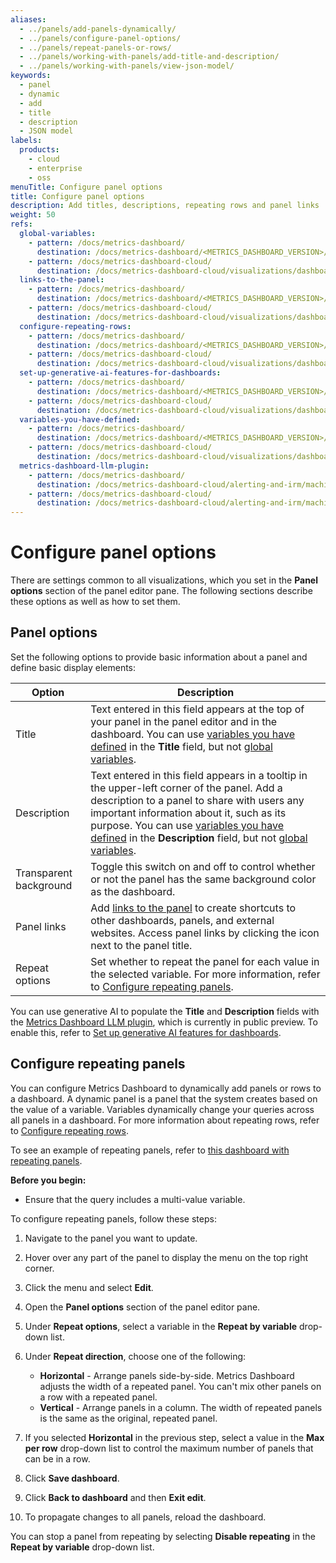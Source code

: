```yaml
---
aliases:
  - ../panels/add-panels-dynamically/
  - ../panels/configure-panel-options/
  - ../panels/repeat-panels-or-rows/
  - ../panels/working-with-panels/add-title-and-description/
  - ../panels/working-with-panels/view-json-model/
keywords:
  - panel
  - dynamic
  - add
  - title
  - description
  - JSON model
labels:
  products:
    - cloud
    - enterprise
    - oss
menuTitle: Configure panel options
title: Configure panel options
description: Add titles, descriptions, repeating rows and panel links
weight: 50
refs:
  global-variables:
    - pattern: /docs/metrics-dashboard/
      destination: /docs/metrics-dashboard/<METRICS_DASHBOARD_VERSION>/dashboards/variables/add-template-variables/#global-variables
    - pattern: /docs/metrics-dashboard-cloud/
      destination: /docs/metrics-dashboard-cloud/visualizations/dashboards/variables/add-template-variables/#global-variables
  links-to-the-panel:
    - pattern: /docs/metrics-dashboard/
      destination: /docs/metrics-dashboard/<METRICS_DASHBOARD_VERSION>/dashboards/build-dashboards/manage-dashboard-links/#panel-links
    - pattern: /docs/metrics-dashboard-cloud/
      destination: /docs/metrics-dashboard-cloud/visualizations/dashboards/build-dashboards/manage-dashboard-links/#panel-links
  configure-repeating-rows:
    - pattern: /docs/metrics-dashboard/
      destination: /docs/metrics-dashboard/<METRICS_DASHBOARD_VERSION>/dashboards/build-dashboards/create-dashboard/#configure-repeating-rows
    - pattern: /docs/metrics-dashboard-cloud/
      destination: /docs/metrics-dashboard-cloud/visualizations/dashboards/build-dashboards/create-dashboard/#configure-repeating-rows
  set-up-generative-ai-features-for-dashboards:
    - pattern: /docs/metrics-dashboard/
      destination: /docs/metrics-dashboard/<METRICS_DASHBOARD_VERSION>/dashboards/manage-dashboards/#set-up-generative-ai-features-for-dashboards
    - pattern: /docs/metrics-dashboard-cloud/
      destination: /docs/metrics-dashboard-cloud/visualizations/dashboards/manage-dashboards/#set-up-generative-ai-features-for-dashboards
  variables-you-have-defined:
    - pattern: /docs/metrics-dashboard/
      destination: /docs/metrics-dashboard/<METRICS_DASHBOARD_VERSION>/dashboards/variables/
    - pattern: /docs/metrics-dashboard-cloud/
      destination: /docs/metrics-dashboard-cloud/visualizations/dashboards/variables/
  metrics-dashboard-llm-plugin:
    - pattern: /docs/metrics-dashboard/
      destination: /docs/metrics-dashboard-cloud/alerting-and-irm/machine-learning/configure/llm-plugin/
    - pattern: /docs/metrics-dashboard-cloud/
      destination: /docs/metrics-dashboard-cloud/alerting-and-irm/machine-learning/configure/llm-plugin/
---
```


# Configure panel options

There are settings common to all visualizations, which you set in the **Panel options** section of the panel editor pane. The following sections describe these options as well as how to set them.

## Panel options

Set the following options to provide basic information about a panel and define basic display elements:

| Option                 | Description                                                                                                                                                                                                                                                                                                                                               |
| ---------------------- | --------------------------------------------------------------------------------------------------------------------------------------------------------------------------------------------------------------------------------------------------------------------------------------------------------------------------------------------------------- |
| Title                  | Text entered in this field appears at the top of your panel in the panel editor and in the dashboard. You can use [variables you have defined](ref:variables-you-have-defined) in the **Title** field, but not [global variables](ref:global-variables).                                                                                                  |
| Description            | Text entered in this field appears in a tooltip in the upper-left corner of the panel. Add a description to a panel to share with users any important information about it, such as its purpose. You can use [variables you have defined](ref:variables-you-have-defined) in the **Description** field, but not [global variables](ref:global-variables). |
| Transparent background | Toggle this switch on and off to control whether or not the panel has the same background color as the dashboard.                                                                                                                                                                                                                                         |
| Panel links            | Add [links to the panel](ref:links-to-the-panel) to create shortcuts to other dashboards, panels, and external websites. Access panel links by clicking the icon next to the panel title.                                                                                                                                                                 |
| Repeat options         | Set whether to repeat the panel for each value in the selected variable. For more information, refer to [Configure repeating panels](#configure-repeating-panels).                                                                                                                                                                                        |

You can use generative AI to populate the **Title** and **Description** fields with the [Metrics Dashboard LLM plugin](ref:metrics-dashboard-llm-plugin), which is currently in public preview. To enable this, refer to [Set up generative AI features for dashboards](ref:set-up-generative-ai-features-for-dashboards).

## Configure repeating panels

You can configure Metrics Dashboard to dynamically add panels or rows to a dashboard. A dynamic panel is a panel that the system creates based on the value of a variable. Variables dynamically change your queries across all panels in a dashboard. For more information about repeating rows, refer to [Configure repeating rows](ref:configure-repeating-rows).

To see an example of repeating panels, refer to [this dashboard with repeating panels](https://play.metrics-dashboard.org/d/testdata-repeating/testdata-repeating-panels?orgId=1).

**Before you begin:**

- Ensure that the query includes a multi-value variable.

To configure repeating panels, follow these steps:

1. Navigate to the panel you want to update.
1. Hover over any part of the panel to display the menu on the top right corner.
1. Click the menu and select **Edit**.
1. Open the **Panel options** section of the panel editor pane.
1. Under **Repeat options**, select a variable in the **Repeat by variable** drop-down list.
1. Under **Repeat direction**, choose one of the following:
   - **Horizontal** - Arrange panels side-by-side. Metrics Dashboard adjusts the width of a repeated panel. You can't mix other panels on a row with a repeated panel.
   - **Vertical** - Arrange panels in a column. The width of repeated panels is the same as the original, repeated panel.

1. If you selected **Horizontal** in the previous step, select a value in the **Max per row** drop-down list to control the maximum number of panels that can be in a row.
1. Click **Save dashboard**.
1. Click **Back to dashboard** and then **Exit edit**.
1. To propagate changes to all panels, reload the dashboard.

You can stop a panel from repeating by selecting **Disable repeating** in the **Repeat by variable** drop-down list.
